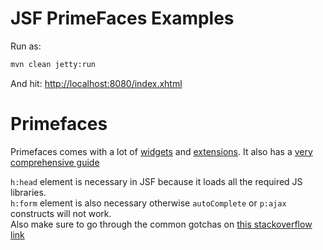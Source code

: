 # JSF PrimeFaces Examples

Run as:

```bash
mvn clean jetty:run
```

And hit:
[http://localhost:8080/index.xhtml](http://localhost:8080/index.xhtml)


# Primefaces

Primefaces comes with a lot of [widgets](https://www.primefaces.org/showcase/index.xhtml) and
[extensions](https://www.primefaces.org/showcase-ext/views/home.jsf).
It also has a [very comprehensive guide](https://www.primefaces.org/docs/guide/primefaces_user_guide_6_1.pdf)


`h:head` element is necessary in JSF because it loads all the required JS libraries.  
`h:form` element is also necessary otherwise `autoComplete` or `p:ajax` constructs will not work.  
Also make sure to go through the common gotchas on [this stackoverflow link](https://stackoverflow.com/questions/2118656/commandbutton-commandlink-ajax-action-listener-method-not-invoked-or-input-value)
